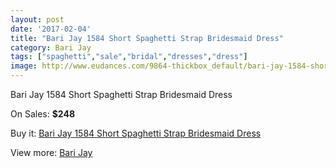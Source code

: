 ```yaml
---
layout: post
date: '2017-02-04'
title: "Bari Jay 1584 Short Spaghetti Strap Bridesmaid Dress"
category: Bari Jay
tags: ["spaghetti","sale","bridal","dresses","dress"]
image: http://www.eudances.com/9864-thickbox_default/bari-jay-1584-short-spaghetti-strap-bridesmaid-dress.jpg
---
```

Bari Jay 1584 Short Spaghetti Strap Bridesmaid Dress

On Sales: **$248**
<a href="https://www.eudances.com/en/bari-jay/3237-bari-jay-1584-short-spaghetti-strap-bridesmaid-dress.html"><amp-img layout="responsive" width="600" height="600" src="//www.eudances.com/9864-thickbox_default/bari-jay-1584-short-spaghetti-strap-bridesmaid-dress.jpg" alt="Bari Jay 1584 Short Spaghetti Strap Bridesmaid Dress 0" /></a>
<a href="https://www.eudances.com/en/bari-jay/3237-bari-jay-1584-short-spaghetti-strap-bridesmaid-dress.html"><amp-img layout="responsive" width="600" height="600" src="//www.eudances.com/9865-thickbox_default/bari-jay-1584-short-spaghetti-strap-bridesmaid-dress.jpg" alt="Bari Jay 1584 Short Spaghetti Strap Bridesmaid Dress 1" /></a>
<a href="https://www.eudances.com/en/bari-jay/3237-bari-jay-1584-short-spaghetti-strap-bridesmaid-dress.html"><amp-img layout="responsive" width="600" height="600" src="//www.eudances.com/9866-thickbox_default/bari-jay-1584-short-spaghetti-strap-bridesmaid-dress.jpg" alt="Bari Jay 1584 Short Spaghetti Strap Bridesmaid Dress 2" /></a>

Buy it: [Bari Jay 1584 Short Spaghetti Strap Bridesmaid Dress](https://www.eudances.com/en/bari-jay/3237-bari-jay-1584-short-spaghetti-strap-bridesmaid-dress.html "Bari Jay 1584 Short Spaghetti Strap Bridesmaid Dress")

View more: [Bari Jay](https://www.eudances.com/en/56-bari-jay "Bari Jay")